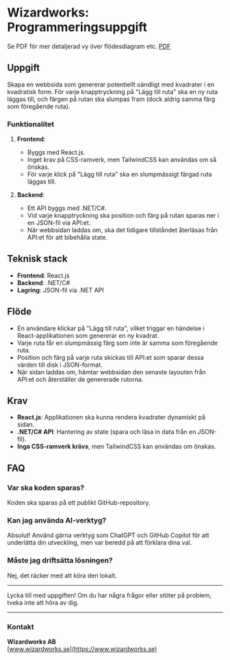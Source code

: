 # Wizardworks: Programmeringsuppgift

Se PDF för mer detaljerad vy över flödesdiagram etc. [PDF](https://github.com/Wizardworks-AB/programmeringsuppgift/blob/master/Wizardworks%20-%20programmeringsuppgift.pdf)

## Uppgift

Skapa en webbsida som genererar potentiellt oändligt med kvadrater i en kvadratisk form. För varje knapptryckning på "Lägg till ruta" ska en ny ruta läggas till, och färgen på rutan ska slumpas fram (dock aldrig samma färg som föregående ruta).

### Funktionalitet

1. **Frontend**:
    - Byggs med React.js.
    - Inget krav på CSS-ramverk, men TailwindCSS kan användas om så önskas.
    - För varje klick på "Lägg till ruta" ska en slumpmässigt färgad ruta läggas till.

2. **Backend**:
    - Ett API byggs med .NET/C#.
    - Vid varje knapptryckning ska position och färg på rutan sparas ner i en JSON-fil via API:et.
    - När webbsidan laddas om, ska det tidigare tillståndet återläsas från API:et för att bibehålla state.

## Teknisk stack

- **Frontend**: React.js
- **Backend**: .NET/C#
- **Lagring**: JSON-fil via .NET API

## Flöde

- En användare klickar på "Lägg till ruta", vilket triggar en händelse i React-applikationen som genererar en ny kvadrat.
- Varje ruta får en slumpmässig färg som inte är samma som föregående ruta.
- Position och färg på varje ruta skickas till API:et som sparar dessa värden till disk i JSON-format.
- När sidan laddas om, hämtar webbsidan den senaste layouten från API:et och återställer de genererade rutorna.

## Krav

- **React.js**: Applikationen ska kunna rendera kvadrater dynamiskt på sidan.
- **.NET/C# API**: Hantering av state (spara och läsa in data från en JSON-fil).
- **Inga CSS-ramverk krävs**, men TailwindCSS kan användas om önskas.

## FAQ

### Var ska koden sparas?
Koden ska sparas på ett publikt GitHub-repository.

### Kan jag använda AI-verktyg?
Absolut! Använd gärna verktyg som ChatGPT och GitHub Copilot för att underlätta din utveckling, men var beredd på att förklara dina val.

### Måste jag driftsätta lösningen?
Nej, det räcker med att köra den lokalt.

---

Lycka till med uppgiften! Om du har några frågor eller stöter på problem, tveka inte att höra av dig.

---

### Kontakt

**Wizardworks AB**  
[www.wizardworks.se](https://www.wizardworks.se)
